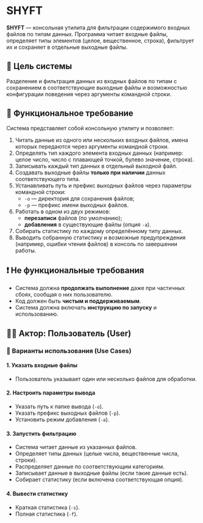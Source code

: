# SHYFT

**SHYFT** — консольная утилита для фильтрации содержимого входных файлов по типам данных. Программа читает входные файлы, определяет типы элементов (целое, вещественное, строка), фильтрует их и сохраняет в отдельные выходные файлы.

## 🎯 Цель системы

Разделение и фильтрация данных из входных файлов по типам с сохранением в соответствующие выходные файлы и возможностью конфигурации поведения через аргументы командной строки.

## 🔧 Функциональное требование

Система представляет собой консольную утилиту и позволяет:
1. Читать данные из одного или нескольких входных файлов, имена которых передаются через аргументы командной строки.
2. Определять тип каждого элемента входных данных (например: целое число, число с плавающей точкой, булево значение, строка).
3. Записывать каждый тип данных в отдельный выходной файл.
4. Создавать выходные файлы **только при наличии** данных соответствующего типа.
5. Устанавливать путь и префикс выходных файлов через параметры командной строки:
    - `-o` — директория для сохранения файлов;
    - `-p` — префикс имени выходных файлов.
6. Работать в одном из двух режимов:
    - **перезаписи** файлов (по умолчанию);
    - **добавления** в существующие файлы (опция `-a`).
7. Собирать статистику по каждому определённому типу данных.
8. Выводить собранную статистику и возможные предупреждения (например, ошибки чтения файлов) в консоль по завершении работы.

## ❗ Не функциональные требования

- Система должна **продолжать выполнение** даже при частичных сбоях, сообщая о них пользователю.
- Код должен быть **чистым и поддерживаемым**.
- Система должна включать **инструкцию по запуску** и использованию.




## 🧑‍💻 Актор: Пользователь (User)

### 📌 Варианты использования (Use Cases)

#### 1. Указать входные файлы
- Пользователь указывает один или несколько файлов для обработки.

#### 2. Настроить параметры вывода
- Указать путь к папке вывода (`-o`).
- Указать префикс выходных файлов (`-p`).
- Установить режим добавления (`-a`).

#### 3. Запустить фильтрацию
- Система читает данные из указанных файлов.
- Определяет типы данных (целые числа, вещественные числа, строки).
- Распределяет данные по соответствующим категориям.
- Записывает данные в выходные файлы (если такие данные есть).
- Собирает статистику (если включена соответствующая опция).

#### 4. Вывести статистику
- Краткая статистика (`-s`).
- Полная статистика (`-f`).